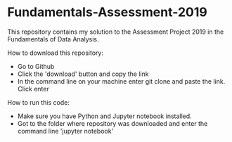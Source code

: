 # Fundamentals-Assessment-2019

This repository contains my solution to the Assessment Project 2019 in the Fundamentals of Data Analysis. 

How to download this repository:
- Go to Github
- Click the 'download' button and copy the link
- In the command line on your machine enter git clone and paste the link. Click enter

How to run this code:
- Make sure you have Python and Jupyter notebook installed.
- Got to the folder where repository was downloaded and enter the command line 'jupyter notebook'
